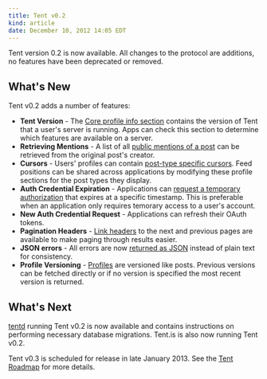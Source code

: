 ```yaml
---
title: Tent v0.2
kind: article
date: December 10, 2012 14:05 EDT
---
```

Tent version 0.2 is now available. All changes to the protocol are additions, no features have been deprecated or removed.

## What's New

Tent v0.2 adds a number of features:

 - **Tent Version** - The [Core profile info section](/docs/info-types#core) contains the version of Tent that a user's server is running. Apps can check this section to determine which features are available on a server.
 - **Retrieving Mentions** - A list of all [public mentions of a post](/docs/app-server#get-postsidmentions) can be retrieved from the original post's creator.
 - **Cursors** - Users' profiles can contain [post-type specific cursors](/docs/info-types#cursor). Feed positions can be shared across applications by modifying these profile sections for the post types they display.
 - **Auth Credential Expiration** - Applications can [request a temporary authorization](/docs/app-auth#request-parameters) that expires at a specific timestamp. This is preferable when an application only requires temorary access to a user's account.
 - **New Auth Credential Request** - Applications can refresh their OAuth tokens.
 - **Pagination Headers** - [Link headers](/docs/app-server#get-posts) to the next and previous pages are available to make paging through results easier.
 - **JSON errors** - All errors are now [returned as JSON](/docs/server-protocol#error-responses) instead of plain text for consistency.
 - **Profile Versioning** - [Profiles](/docs/app-server#get-profiletype) are versioned like posts. Previous versions can be fetched directly or if no version is specified the most recent version is returned.

## What's Next

[tentd](https://github.com/tent/tentd-admin) running Tent v0.2 is now available and contains instructions on performing necessary database migrations. Tent.is is also now running Tent v0.2.

Tent v0.3 is scheduled for release in late January 2013. See the [Tent Roadmap](https://tent.io/blog/tent-roadmap) for more details.
